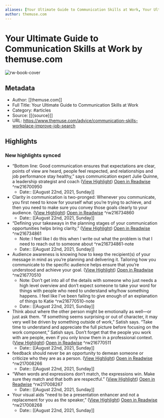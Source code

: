 ```yaml
---
aliases: [Your Ultimate Guide to Communication Skills at Work, Your Ultimate Guide to Communication Skills at Work]
author: themuse.com
---
```

# Your Ultimate Guide to Communication Skills at Work by themuse.com

![rw-book-cover](https://readwise-assets.s3.amazonaws.com/static/images/article0.00998d930354.png)

## Metadata
- Author: [[themuse.com]]
- Full Title: Your Ultimate Guide to Communication Skills at Work
- Category: #articles
- Source: [[{source}]]
- URL: https://www.themuse.com/advice/communication-skills-workplace-improve-job-search

## Highlights
### New highlights synced
- “Bottom line: Good communication ensures that expectations are clear, points of view are heard, people feel respected, and relationships and job performance stay healthy,” says communication expert Julie Quinne, a leadership strategist and coach ([View Highlight](https://instapaper.com/read/1437437770/17251738)) [Open in Readwise](https://readwise.io/open/216700950) ^rw216700950
    - Date:: [[August 22nd, 2021, Sunday]]
- Clarity in communication is two-pronged: Whenever you communicate, you first need to know for yourself what you’re trying to achieve, and then you need to make sure you convey those goals clearly to your audience. ([View Highlight](https://instapaper.com/read/1437437770/17252064)) [Open in Readwise](https://readwise.io/open/216734860) ^rw216734860
    - Date:: [[August 22nd, 2021, Sunday]]
- “Defining your takeaways in the planning stages of your communication opportunities helps bring clarity,” ([View Highlight](https://instapaper.com/read/1437437770/17252091)) [Open in Readwise](https://readwise.io/open/216734861) ^rw216734861
    - Note: I feel like I do this when I write out what the problem is that I need to reach out to someone about ^rw216734861-note
    - Date:: [[August 22nd, 2021, Sunday]]
- Audience awareness is knowing how to keep the recipient(s) of your message in mind as you’re planning and delivering it. Tailoring how you communicate to the specific audience helps ensure that you’re understood and achieve your goal. ([View Highlight](https://instapaper.com/read/1437437770/17252108)) [Open in Readwise](https://readwise.io/open/216770510) ^rw216770510
    - Note: Don’t get into all of the details with someone who just needs a high level overview and don’t expect someone to take your word for things with people who need to understand why/how something happens. I feel like I’ve been failing to give enough of an explanation of things to Katie ^rw216770510-note
    - Date:: [[August 22nd, 2021, Sunday]]
- Think about where the other person might be emotionally as well—or just ask them. “If something seems surprising or out of character, it may very well be driven by something outside of work,” Satish says. “Take time to understand and appreciate the full picture before focusing on the work component,” Satish says. Don’t forget that the people you work with are people, even if you only know them in a professional context. ([View Highlight](https://instapaper.com/read/1437437770/17252142)) [Open in Readwise](https://readwise.io/open/216770511) ^rw216770511
    - Date:: [[August 22nd, 2021, Sunday]]
- feedback should never be an opportunity to demean someone or criticize who they are as a person. ([View Highlight](https://instapaper.com/read/1437437770/17255367)) [Open in Readwise](https://readwise.io/open/217008266) ^rw217008266
    - Date:: [[August 22nd, 2021, Sunday]]
- “When words and expressions don’t match, the expressions win. Make sure they match and that both are respectful.” ([View Highlight](https://instapaper.com/read/1437437770/17255393)) [Open in Readwise](https://readwise.io/open/217008267) ^rw217008267
    - Date:: [[August 22nd, 2021, Sunday]]
- Your visual aids “need to be a presentation enhancer and not a replacement for you as the speaker,” ([View Highlight](https://instapaper.com/read/1437437770/17255464)) [Open in Readwise](https://readwise.io/open/217008268) ^rw217008268
    - Date:: [[August 22nd, 2021, Sunday]]
